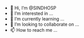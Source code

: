 - 👋 Hi, I’m @SINDHOSP
- 👀 I’m interested in ...
- 🌱 I’m currently learning ...
- 💞️ I’m looking to collaborate on ...
- 📫 How to reach me ...

<!---
SINDHOSP/SINDHOSP is a ✨ special ✨ repository because its `README.md` (this file) appears on your GitHub profile.
You can click the Preview link to take a look at your changes.
--->
